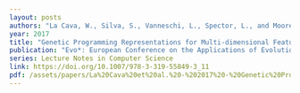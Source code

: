```yaml
---
layout: posts
authors: "La Cava, W., Silva, S., Vanneschi, L., Spector, L., and Moore, J. "
year: 2017
title: "Genetic Programming Representations for Multi-dimensional Feature Learning in Biomedical Classification"
publication: "Evo*: European Conference on the Applications of Evolutionary Computation"
series: Lecture Notes in Computer Science
link: https://doi.org/10.1007/978-3-319-55849-3_11
pdf: /assets/papers/La%20Cava%20et%20al.%20-%202017%20-%20Genetic%20Programming%20Representations%20for%20Multi-dime.pdf
---
```

